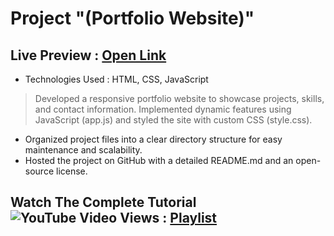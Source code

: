 # Project "(Portfolio Website)" 
## Live Preview : [Open Link](https://ankit-portfolio07.netlify.app/)
* Technologies Used : HTML, CSS, JavaScript
> Developed a responsive portfolio website to showcase projects, skills, and contact information.
> Implemented dynamic features using JavaScript (app.js) and styled the site with custom CSS (style.css).
* Organized project files into a clear directory structure for easy maintenance and scalability.
* Hosted the project on GitHub with a detailed README.md and an open-source license.

## Watch The Complete Tutorial ![YouTube Video Views](https://img.shields.io/youtube/views/78l05_nuDIg?style=social) : [Playlist](https://www.youtube.com/playlist?list=PLRv_Gd5w9e7m_6DqBDtb1gbG6ikBq2HJ3)



  

